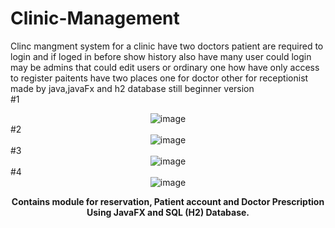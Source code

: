 # Clinic-Management
Clinc mangment system for a clinic have two doctors patient are required to login and if loged in before show history also have many user could login may be admins that could edit users or ordinary one how have only access to register paitents have two places one for doctor other for receptionist made by java,javaFx and h2 database still beginner version
<br>#1
<div align="center">

<img src="https://user-images.githubusercontent.com/49767083/88866449-07780200-d20b-11ea-9f1d-2f26771a17e6.gif" alt= "image">

</div>
#2
<div align="center">

<img src="https://user-images.githubusercontent.com/49767083/88866566-5d4caa00-d20b-11ea-920c-2bb3a153cd83.gif" alt= "image">

</div>
#3
<div align="center">

<img src="https://user-images.githubusercontent.com/49767083/88866584-69386c00-d20b-11ea-85ba-a7f059285c12.gif" alt= "image">

</div>
#4
<div align="center">

<img src="https://user-images.githubusercontent.com/49767083/88866599-735a6a80-d20b-11ea-87fb-314ccf5249ea.gif" alt= "image">

</div>
<div align="center">

<strong><p>Contains module for reservation, Patient account and Doctor Prescription Using JavaFX and SQL (H2) Database. </p></strong>

</div>
